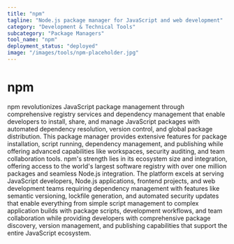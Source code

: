 ```yaml
---
title: "npm"
tagline: "Node.js package manager for JavaScript and web development"
category: "Development & Technical Tools"
subcategory: "Package Managers"
tool_name: "npm"
deployment_status: "deployed"
image: "/images/tools/npm-placeholder.jpg"
---
```


# npm

npm revolutionizes JavaScript package management through comprehensive registry services and dependency management that enable developers to install, share, and manage JavaScript packages with automated dependency resolution, version control, and global package distribution. This package manager provides extensive features for package installation, script running, dependency management, and publishing while offering advanced capabilities like workspaces, security auditing, and team collaboration tools. npm's strength lies in its ecosystem size and integration, offering access to the world's largest software registry with over one million packages and seamless Node.js integration. The platform excels at serving JavaScript developers, Node.js applications, frontend projects, and web development teams requiring dependency management with features like semantic versioning, lockfile generation, and automated security updates that enable everything from simple script management to complex application builds with package scripts, development workflows, and team collaboration while providing developers with comprehensive package discovery, version management, and publishing capabilities that support the entire JavaScript ecosystem.